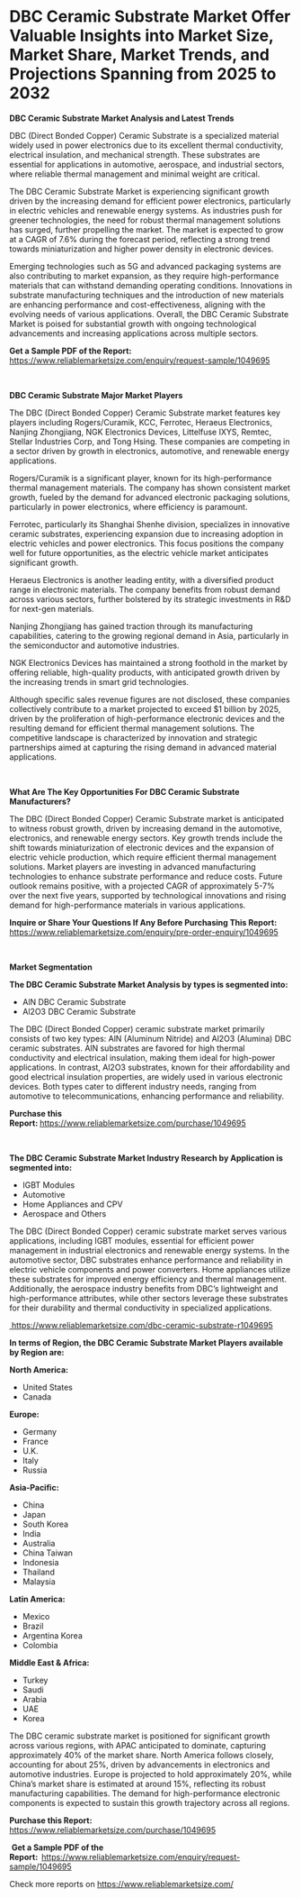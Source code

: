 <p><h1>DBC Ceramic Substrate Market Offer Valuable Insights into Market Size, Market Share, Market Trends, and Projections Spanning from 2025 to 2032</h1></p><p><strong>DBC Ceramic Substrate Market Analysis and Latest Trends</strong></p>
<p><p>DBC (Direct Bonded Copper) Ceramic Substrate is a specialized material widely used in power electronics due to its excellent thermal conductivity, electrical insulation, and mechanical strength. These substrates are essential for applications in automotive, aerospace, and industrial sectors, where reliable thermal management and minimal weight are critical.</p><p>The DBC Ceramic Substrate Market is experiencing significant growth driven by the increasing demand for efficient power electronics, particularly in electric vehicles and renewable energy systems. As industries push for greener technologies, the need for robust thermal management solutions has surged, further propelling the market. The market is expected to grow at a CAGR of 7.6% during the forecast period, reflecting a strong trend towards miniaturization and higher power density in electronic devices.</p><p>Emerging technologies such as 5G and advanced packaging systems are also contributing to market expansion, as they require high-performance materials that can withstand demanding operating conditions. Innovations in substrate manufacturing techniques and the introduction of new materials are enhancing performance and cost-effectiveness, aligning with the evolving needs of various applications. Overall, the DBC Ceramic Substrate Market is poised for substantial growth with ongoing technological advancements and increasing applications across multiple sectors.</p></p>
<p><strong>Get a Sample PDF of the Report:&nbsp;</strong> <a href="https://www.reliablemarketsize.com/enquiry/request-sample/1049695?utm_campaign=1901&utm_medium=2&utm_source=Github&utm_content=ia&utm_term=10022025&utm_id=dbc-ceramic-substrate">https://www.reliablemarketsize.com/enquiry/request-sample/1049695</a></p>
<p>&nbsp;</p>
<p><strong>DBC Ceramic Substrate Major Market Players</strong></p>
<p><p>The DBC (Direct Bonded Copper) Ceramic Substrate market features key players including Rogers/Curamik, KCC, Ferrotec, Heraeus Electronics, Nanjing Zhongjiang, NGK Electronics Devices, Littelfuse IXYS, Remtec, Stellar Industries Corp, and Tong Hsing. These companies are competing in a sector driven by growth in electronics, automotive, and renewable energy applications.</p><p>Rogers/Curamik is a significant player, known for its high-performance thermal management materials. The company has shown consistent market growth, fueled by the demand for advanced electronic packaging solutions, particularly in power electronics, where efficiency is paramount.</p><p>Ferrotec, particularly its Shanghai Shenhe division, specializes in innovative ceramic substrates, experiencing expansion due to increasing adoption in electric vehicles and power electronics. This focus positions the company well for future opportunities, as the electric vehicle market anticipates significant growth.</p><p>Heraeus Electronics is another leading entity, with a diversified product range in electronic materials. The company benefits from robust demand across various sectors, further bolstered by its strategic investments in R&D for next-gen materials.</p><p>Nanjing Zhongjiang has gained traction through its manufacturing capabilities, catering to the growing regional demand in Asia, particularly in the semiconductor and automotive industries.</p><p>NGK Electronics Devices has maintained a strong foothold in the market by offering reliable, high-quality products, with anticipated growth driven by the increasing trends in smart grid technologies.</p><p>Although specific sales revenue figures are not disclosed, these companies collectively contribute to a market projected to exceed $1 billion by 2025, driven by the proliferation of high-performance electronic devices and the resulting demand for efficient thermal management solutions. The competitive landscape is characterized by innovation and strategic partnerships aimed at capturing the rising demand in advanced material applications.</p></p>
<p>&nbsp;</p>
<p><strong>What Are The Key Opportunities For DBC Ceramic Substrate Manufacturers?</strong></p>
<p><p>The DBC (Direct Bonded Copper) Ceramic Substrate market is anticipated to witness robust growth, driven by increasing demand in the automotive, electronics, and renewable energy sectors. Key growth trends include the shift towards miniaturization of electronic devices and the expansion of electric vehicle production, which require efficient thermal management solutions. Market players are investing in advanced manufacturing technologies to enhance substrate performance and reduce costs. Future outlook remains positive, with a projected CAGR of approximately 5-7% over the next five years, supported by technological innovations and rising demand for high-performance materials in various applications.</p></p>
<p><strong>Inquire or Share Your Questions If Any Before Purchasing This Report:</strong> <a href="https://www.reliablemarketsize.com/enquiry/pre-order-enquiry/1049695?utm_campaign=1901&utm_medium=2&utm_source=Github&utm_content=ia&utm_term=10022025&utm_id=dbc-ceramic-substrate">https://www.reliablemarketsize.com/enquiry/pre-order-enquiry/1049695</a></p>
<p>&nbsp;</p>
<p><strong>Market Segmentation</strong></p>
<p><strong>The DBC Ceramic Substrate Market Analysis by types is segmented into:</strong></p>
<p><ul><li>AlN DBC Ceramic Substrate</li><li>Al2O3 DBC Ceramic Substrate</li></ul></p>
<p><p>The DBC (Direct Bonded Copper) ceramic substrate market primarily consists of two key types: AlN (Aluminum Nitride) and Al2O3 (Alumina) DBC ceramic substrates. AlN substrates are favored for high thermal conductivity and electrical insulation, making them ideal for high-power applications. In contrast, Al2O3 substrates, known for their affordability and good electrical insulation properties, are widely used in various electronic devices. Both types cater to different industry needs, ranging from automotive to telecommunications, enhancing performance and reliability.</p></p>
<p><strong>Purchase this Report:&nbsp;</strong><a href="https://www.reliablemarketsize.com/purchase/1049695?utm_campaign=1901&utm_medium=2&utm_source=Github&utm_content=ia&utm_term=10022025&utm_id=dbc-ceramic-substrate">https://www.reliablemarketsize.com/purchase/1049695</a></p>
<p>&nbsp;</p>
<p><strong>The DBC Ceramic Substrate Market Industry Research by Application is segmented into:</strong></p>
<p><ul><li>IGBT Modules</li><li>Automotive</li><li>Home Appliances and CPV</li><li>Aerospace and Others</li></ul></p>
<p><p>The DBC (Direct Bonded Copper) ceramic substrate market serves various applications, including IGBT modules, essential for efficient power management in industrial electronics and renewable energy systems. In the automotive sector, DBC substrates enhance performance and reliability in electric vehicle components and power converters. Home appliances utilize these substrates for improved energy efficiency and thermal management. Additionally, the aerospace industry benefits from DBC’s lightweight and high-performance attributes, while other sectors leverage these substrates for their durability and thermal conductivity in specialized applications.</p></p>
<p><a href="https://www.reliablemarketsize.com/dbc-ceramic-substrate-r1049695?utm_campaign=1901&utm_medium=2&utm_source=Github&utm_content=ia&utm_term=10022025&utm_id=dbc-ceramic-substrate">&nbsp;https://www.reliablemarketsize.com/dbc-ceramic-substrate-r1049695</a></p>
<p><strong>In terms of Region, the DBC Ceramic Substrate Market Players available by Region are:</strong></p>
<p>
    <p> <strong> North America: </strong>
        <ul>
            <li>United States</li>
            <li>Canada</li>
        </ul>
        </p> 
    <p> <strong> Europe: </strong>
        <ul>
            <li>Germany</li>
            <li>France</li>
            <li>U.K.</li>
            <li>Italy</li>
            <li>Russia</li>
        </ul>
        </p> 
    <p> <strong> Asia-Pacific: </strong>
        <ul>
            <li>China</li>
            <li>Japan</li>
            <li>South Korea</li>
            <li>India</li>
            <li>Australia</li>
            <li>China Taiwan</li>
            <li>Indonesia</li>
            <li>Thailand</li>
            <li>Malaysia</li>
        </ul>
        </p> 
    <p> <strong> Latin America: </strong>
        <ul>
            <li>Mexico</li>
            <li>Brazil</li>
            <li>Argentina Korea</li>
            <li>Colombia</li>
        </ul>
        </p> 
    <p> <strong> Middle East & Africa: </strong>
        <ul>
            <li>Turkey</li>
            <li>Saudi</li>
            <li>Arabia</li>
            <li>UAE</li>
            <li>Korea</li>
        </ul>
    </p>
    </p>
<p><p>The DBC ceramic substrate market is positioned for significant growth across various regions, with APAC anticipated to dominate, capturing approximately 40% of the market share. North America follows closely, accounting for about 25%, driven by advancements in electronics and automotive industries. Europe is projected to hold approximately 20%, while China’s market share is estimated at around 15%, reflecting its robust manufacturing capabilities. The demand for high-performance electronic components is expected to sustain this growth trajectory across all regions.</p></p>
<p><strong>Purchase this Report: </strong><a href="https://www.reliablemarketsize.com/purchase/1049695?utm_campaign=1901&utm_medium=2&utm_source=Github&utm_content=ia&utm_term=10022025&utm_id=dbc-ceramic-substrate">https://www.reliablemarketsize.com/purchase/1049695</a></p>
<p>&nbsp;<strong>Get a Sample PDF of the Report:&nbsp;&nbsp;</strong><a href="https://www.reliablemarketsize.com/enquiry/request-sample/1049695?utm_campaign=1901&utm_medium=2&utm_source=Github&utm_content=ia&utm_term=10022025&utm_id=dbc-ceramic-substrate">https://www.reliablemarketsize.com/enquiry/request-sample/1049695</a></p>
<p><strong></strong></p>
<p>Check more reports on <a href="https://www.reliablemarketsize.com/?utm_campaign=1901&utm_medium=2&utm_source=Github&utm_content=ia&utm_term=10022025&utm_id=dbc-ceramic-substrate">https://www.reliablemarketsize.com/</a></p>